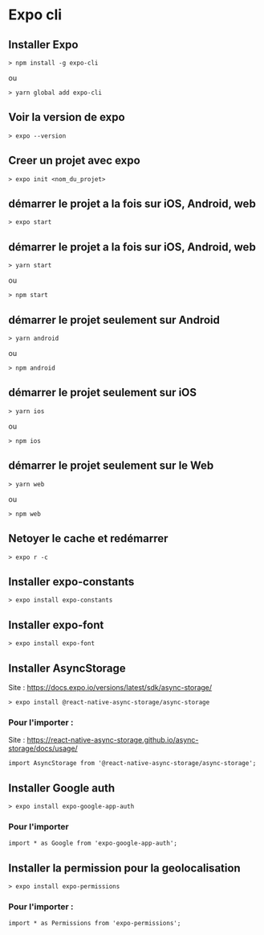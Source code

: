 # Expo cli

## Installer Expo

    > npm install -g expo-cli

ou

    > yarn global add expo-cli

## Voir la version de expo

    > expo --version

## Creer un projet avec expo

    > expo init <nom_du_projet>

## démarrer le projet a la fois sur iOS, Android, web

    > expo start

## démarrer le projet a la fois sur iOS, Android, web

    > yarn start

ou 

    > npm start

## démarrer le projet seulement sur Android 

    > yarn android

ou 

    > npm android

## démarrer le projet seulement sur iOS

    > yarn ios

ou 

    > npm ios


## démarrer le projet seulement sur le Web

    > yarn web

ou 

    > npm web

## Netoyer le cache et redémarrer

    > expo r -c


## Installer expo-constants

    > expo install expo-constants

## Installer expo-font

    > expo install expo-font


## Installer AsyncStorage

Site : https://docs.expo.io/versions/latest/sdk/async-storage/

    > expo install @react-native-async-storage/async-storage

###  Pour l'importer :

Site : https://react-native-async-storage.github.io/async-storage/docs/usage/

    import AsyncStorage from '@react-native-async-storage/async-storage';

## Installer Google auth

    > expo install expo-google-app-auth

### Pour l'importer

    import * as Google from 'expo-google-app-auth';

## Installer la permission pour la geolocalisation

    > expo install expo-permissions

###  Pour l'importer :

    import * as Permissions from 'expo-permissions';